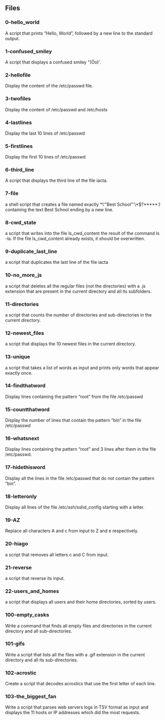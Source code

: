 ## Files

### 0-hello_world

A script that prints “Hello, World”, followed by a new line to the standard output.

### 1-confused_smiley

A script that displays a confused smiley "(Ôo)'.

###  2-hellofile

Display the content of the /etc/passwd file.

### 3-twofiles

Display the content of /etc/passwd and /etc/hosts

### 4-lastlines

Display the last 10 lines of /etc/passwd

### 5-firstlines 

Display the first 10 lines of /etc/passwd

### 6-third_line

A script that displays the third line of the file iacta.

### 7-file

a shell script that creates a file named exactly \*\\'"Best School"\'\\*$\?\*\*\*\*\*:) containing the text Best School ending by a new line.

### 8-cwd_state

 a script that writes into the file ls_cwd_content the result of the command ls -la. If the file ls_cwd_content already exists, it should be overwritten.

### 9-duplicate_last_line

a script that duplicates the last line of the file iacta

### 10-no_more_js

a script that deletes all the regular files (not the directories) with a .js extension that are present in the current directory and all its subfolders.

### 11-directories

 a script that counts the number of directories and sub-directories in the current directory.

### 12-newest_files

a script that displays the 10 newest files in the current directory.

### 13-unique

 a script that takes a list of words as input and prints only words that appear exactly once.

### 14-findthatword

Display lines containing the pattern “root” from the file /etc/passwd

### 15-countthatword

Display the number of lines that contain the pattern “bin” in the file /etc/passwd

### 16-whatsnext

Display lines containing the pattern “root” and 3 lines after them in the file /etc/passwd.

### 17-hidethisword

Display all the lines in the file /etc/passwd that do not contain the pattern “bin”.

### 18-letteronly

Display all lines of the file /etc/ssh/sshd_config starting with a letter.

### 19-AZ

Replace all characters A and c from input to Z and e respectively.

### 20-hiago

 a script that removes all letters c and C from input.

### 21-reverse

a script that reverse its input.

### 22-users_and_homes

a script that displays all users and their home directories, sorted by users.
### 100-empty_casks

Write a command that finds all empty files and directories in the current directory and all sub-directories.

### 101-gifs

Write a script that lists all the files with a .gif extension in the current directory and all its sub-directories.

### 102-acrostic

Create a script that decodes acrostics that use the first letter of each line.

### 103-the_biggest_fan

Write a script that parses web servers logs in TSV format as input and displays the 11 hosts or IP addresses which did the most requests.
